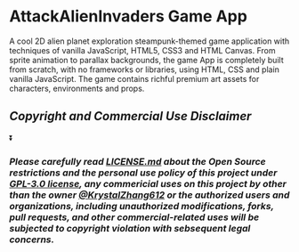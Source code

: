 # AttackAlienInvaders Game App
A cool 2D alien planet exploration steampunk-themed game application with techniques of vanilla JavaScript, HTML5, CSS3 and HTML Canvas. From sprite animation to parallax backgrounds, the game App is completely built from scratch, with no frameworks or libraries, using HTML, CSS and plain vanilla JavaScript. The game contains richful premium art assets for characters, environments and props.
## ***Copyright and Commercial Use Disclaimer***
⏬
### ***Please carefully read [LICENSE.md]() about the Open Source restrictions and the personal use policy of this project under [GPL-3.0 license](), any commericial uses on this project by other than the owner [@KrystalZhang612]() or the authorized users and organizations, including unauthorized modifications, forks, pull requests, and other commercial-related uses will be subjected to copyright violation with sebsequent legal concerns.***
